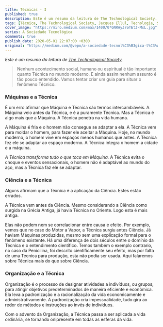 ```yaml
---
title: Técnicas - I
published: true
description: Este é um resumo da leitura de The Technological Society.
tags: [Técnica, The Technological Society, Jacques Ellul, Tecnologia, Sociedade]
cover_image: "https://miro.medium.com/max/1400/0*GNRAyJroTEtJ-MsL.jpg"
series: A Sociedade Tecnológica
comments: true
publish_date: 2020-05-01 22:07:00 +0300
original: "https://medium.com/@vepo/a-sociedade-tecnol%C3%B3gica-t%C3%A9cnica-i-f7d3234b126e"
---
```


_Este é um resumo da leitura de [The Technological Society](https://amzn.to/2ySAzMf)._

> Nenhum acontecimento social, humano ou espiritual é tão importante quanto Técnica no mundo moderno. E ainda assim nenhum assunto é tão pouco entendido. Vamos tentar criar um guia para situar o fenômeno Técnico.

### Máquinas e a Técnica

É um erro afirmar que Máquina e Técnica são termos intercambiáveis. A Máquina veio antes da Técnica, e é a puramente Técnica. Mas a Técnica é algo mais que a Máquina. A Técnica penetra na vida humana.

A Máquina é fria e o homem não consegue se adaptar a ela. A Técnica vem para moldar o homem, para fazer ele aceitar a Máquina. Hoje, no mundo moderno, o homem vive em espaços menos humanos que antes. A Técnica fez ele se adaptar ao espaço moderno. A Técnica integra o homem a cidade e a máquina.

_A Técnica transforma tudo o que toca em Máquina._ A Técnica evita o choque e eventos sensacionais, o homem não é adaptável ao mundo do aço, mas a Técnica faz ele se adaptar.

### Ciência e a Técnica

Alguns afirmam que a Téxnica é a aplicação da Ciência. Estes estão errados.

A Técnica vem antes da Ciência. Mesmo considerando a Ciência como surgida na Grécia Antiga, já havia Técnica no Oriente. Logo esta é mais antiga.

Elas não podem nem se correlacionar entre causa e efeito. Por exemplo, vemos que no caso do Motor a Vapor, a Técnica surgiu antes Ciência. Já haviam Máquinas produzidas, mesmo sem uma explicação formal para o fenômeno existente. Há uma diferença de dois séculos entre o domínio da Técnica e o entendimento científico. Temos também o exemplo contrario, no caso da Penicilina, foi descrito cientificamente seu efeito, mas por falta de uma Técnica para produção, esta não podia ser usada. Aqui falaremos sobre Técnica mais do que sobre Ciência.

### Organização e a Técnica

Organização é o processo de designar atividades a indivíduos, ou grupos, para atingir objetivos predeterminados de maneira eficiente e econômica. Ela leva a padronização e a racionalização da vida economicamente e administrativamente. A padronização cria impessoalidade, tudo gira ao redor de métodos e instruções ao invés de indivíduos.

Com o advento da Organização, a Técnica passa a ser aplicada a vida ordinária, se tornando onipresente em todas as esferas da vida.